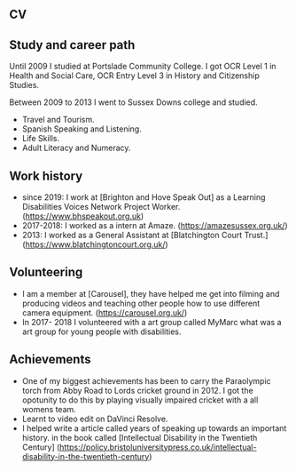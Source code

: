 ---
---
## CV

## Study and career path

Until 2009 I studied at Portslade Community College. I got OCR Level 1 in Health and Social Care, OCR Entry Level 3 in History and Citizenship Studies. 

Between 2009 to 2013 I went to Sussex Downs college and studied. 
* Travel and Tourism.
* Spanish Speaking and Listening.
* Life Skills.
* Adult Literacy and Numeracy.

## Work history

* since 2019: I work at [Brighton and Hove Speak Out] as a Learning Disabilities Voices Network Project Worker. (https://www.bhspeakout.org.uk)
* 2017-2018: I worked as a intern at Amaze. (https://amazesussex.org.uk/)
* 2013: I worked as a General Assistant at [Blatchington Court Trust.] (https://www.blatchingtoncourt.org.uk/)

## Volunteering

* I am a member at [Carousel], they have helped me get into filming and producing videos and teaching other people how to use different camera equipment. (https://carousel.org.uk/)
* In 2017- 2018 I volunteered with a art group called MyMarc what was a art group for young people with disabilities.

## Achievements

* One of my biggest achievements has been to carry the Paraolympic torch from Abby Road to Lords cricket ground in 2012. I got the opotunity to do this by playing visually impaired cricket with a all womens team.
* Learnt to video edit on DaVinci Resolve.
* I helped write a article called years of speaking up towards an important history. in the book called [Intellectual Disability in the Twentieth Century] (https://policy.bristoluniversitypress.co.uk/intellectual-disability-in-the-twentieth-century)